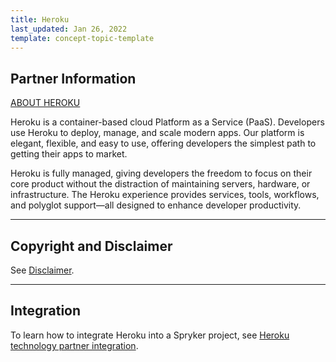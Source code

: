 ```yaml
---
title: Heroku
last_updated: Jan 26, 2022
template: concept-topic-template
---
```


## Partner Information

[ABOUT HEROKU](https://www.heroku.com/)

Heroku is a container-based cloud Platform as a Service (PaaS). Developers use Heroku to deploy, manage, and scale modern apps. Our platform is elegant, flexible, and easy to use, offering developers the simplest path to getting their apps to market.

Heroku is fully managed, giving developers the freedom to focus on their core product without the distraction of maintaining servers, hardware, or infrastructure. The Heroku experience provides services, tools, workflows, and polyglot support—all designed to enhance developer productivity.

---

## Copyright and Disclaimer

See [Disclaimer](https://github.com/spryker/spryker-documentation).

---

## Integration

To learn how to integrate Heroku into a Spryker project, see [Heroku technology partner integration](/docs/scos/dev/technology-partner-guides/{{page.version}}/hosting-providers/heroku-technology-partner-integration.html).
